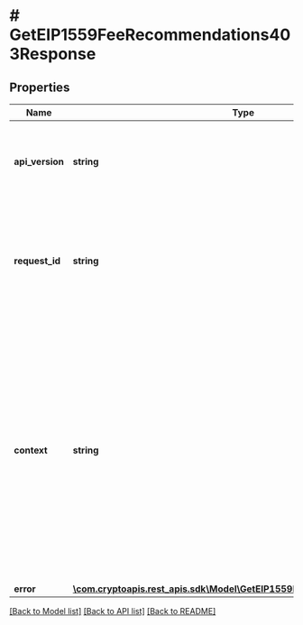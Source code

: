 # # GetEIP1559FeeRecommendations403Response

## Properties

Name | Type | Description | Notes
------------ | ------------- | ------------- | -------------
**api_version** | **string** | Specifies the version of the API that incorporates this endpoint. |
**request_id** | **string** | Defines the ID of the request. The &#x60;requestId&#x60; is generated by Crypto APIs and it&#39;s unique for every request. |
**context** | **string** | In batch situations the user can use the context to correlate responses with requests. This property is present regardless of whether the response was successful or returned as an error. &#x60;context&#x60; is specified by the user. | [optional]
**error** | [**\com.cryptoapis.rest_apis.sdk\Model\GetEIP1559FeeRecommendationsE403**](GetEIP1559FeeRecommendationsE403.md) |  |

[[Back to Model list]](../../README.md#models) [[Back to API list]](../../README.md#endpoints) [[Back to README]](../../README.md)

